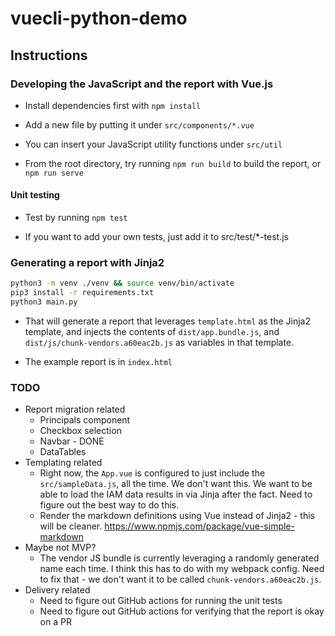 # vuecli-python-demo

## Instructions

### Developing the JavaScript and the report with Vue.js

* Install dependencies first with `npm install`

* Add a new file by putting it under `src/components/*.vue`

* You can insert your JavaScript utility functions under `src/util`

* From the root directory, try running `npm run build` to build the report, or `npm run serve`

#### Unit testing

* Test by running `npm test`

* If you want to add your own tests, just add it to src/test/*-test.js

### Generating a report with Jinja2

```bash
python3 -m venv ./venv && source venv/bin/activate
pip3 install -r requirements.txt
python3 main.py
```

* That will generate a report that leverages `template.html` as the Jinja2 template, and injects the contents of `dist/app.bundle.js`, and `dist/js/chunk-vendors.a60eac2b.js` as variables in that template.

* The example report is in `index.html`


### TODO
* Report migration related
  * Principals component
  * Checkbox selection
  * Navbar - DONE
  * DataTables
* Templating related
    * Right now, the `App.vue` is configured to just include the `src/sampleData.js`, all the time. We don't want this. We want to be able to load the IAM data results in via Jinja after the fact. Need to figure out the best way to do this.
  * Render the markdown definitions using Vue instead of Jinja2 - this will be cleaner. https://www.npmjs.com/package/vue-simple-markdown
* Maybe not MVP?
  * The vendor JS bundle is currently leveraging a randomly generated name each time. I think this has to do with my webpack config. Need to fix that - we don't want it to be called `chunk-vendors.a60eac2b.js`.
* Delivery related
  * Need to figure out GitHub actions for running the unit tests
  * Need to figure out GitHub actions for verifying that the report is okay on a PR
